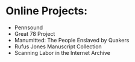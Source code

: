 # Online Projects:
- Pennsound
- Great 78 Project
- Manumitted: The People Enslaved by Quakers
- Rufus Jones Manuscript Collection
- Scanning Labor in the Internet Archive

